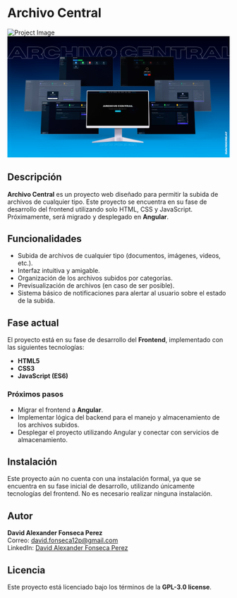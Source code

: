 # Archivo Central

![Project Image](readmeimg/1.png)
![Project Image2](readmeimg/2.png)

## Descripción

**Archivo Central** es un proyecto web diseñado para permitir la subida de archivos de cualquier tipo. Este proyecto se encuentra en su fase de desarrollo del frontend utilizando solo HTML, CSS y JavaScript. Próximamente, será migrado y desplegado en **Angular**.

## Funcionalidades

- Subida de archivos de cualquier tipo (documentos, imágenes, videos, etc.).
- Interfaz intuitiva y amigable.
- Organización de los archivos subidos por categorías.
- Previsualización de archivos (en caso de ser posible).
- Sistema básico de notificaciones para alertar al usuario sobre el estado de la subida.

## Fase actual

El proyecto está en su fase de desarrollo del **Frontend**, implementado con las siguientes tecnologías:
- **HTML5**
- **CSS3**
- **JavaScript (ES6)**

### Próximos pasos

- Migrar el frontend a **Angular**.
- Implementar lógica del backend para el manejo y almacenamiento de los archivos subidos.
- Desplegar el proyecto utilizando Angular y conectar con servicios de almacenamiento.

## Instalación

Este proyecto aún no cuenta con una instalación formal, ya que se encuentra en su fase inicial de desarrollo, utilizando únicamente tecnologías del frontend. No es necesario realizar ninguna instalación.

## Autor

**David Alexander Fonseca Perez**  
Correo: [david.fonseca12p@gmail.com](mailto:david.fonseca12p@gmail.com)  
LinkedIn: [David Alexander Fonseca Perez](https://www.linkedin.com/in/david-fonseca-635a3b2a9/)

## Licencia

Este proyecto está licenciado bajo los términos de la **GPL-3.0 license**.
